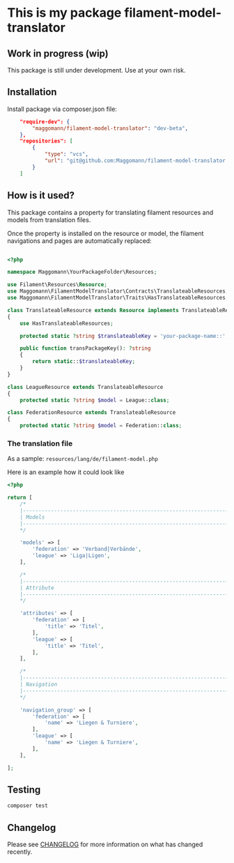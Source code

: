 # This is my package filament-model-translator

## Work in progress (wip)
This package is still under development. Use at your own risk.

## Installation

Install package via composer.json file:
```json
    "require-dev": {
        "maggomann/filament-model-translator": "dev-beta",
    },
    "repositories": [
        {
            "type": "vcs",
            "url": "git@github.com:Maggomann/filament-model-translator.git"
        }
    ]
```

## How is it used?

This package contains a property for translating filament resources and models from translation files.

Once the property is installed on the resource or model, the filament navigations and pages are automatically replaced:


```php

<?php

namespace Maggomann\YourPackageFolder\Resources;

use Filament\Resources\Resource;
use Maggomann\FilamentModelTranslator\Contracts\TranslateableResources;
use Maggomann\FilamentModelTranslator\Traits\HasTranslateableResources;

class TranslateableResource extends Resource implements TranslateableResources
{
    use HasTranslateableResources;

    protected static ?string $translateableKey = 'your-package-name::';

    public function transPackageKey(): ?string
    {
        return static::$translateableKey;
    }
}

class LeagueResource extends TranslateableResource
{
    protected static ?string $model = League::class;

class FederationResource extends TranslateableResource
{
    protected static ?string $model = Federation::class;

```

### The translation file

As a sample: ```resources/lang/de/filament-model.php```

Here is an example how it could look like

```php
<?php

return [
    /*
    |--------------------------------------------------------------------------
    | Models
    |--------------------------------------------------------------------------
    */

    'models' => [
        'federation' => 'Verband|Verbände',
        'league' => 'Liga|Ligen',
    ],

    /*
    |--------------------------------------------------------------------------
    | Attribute
    |--------------------------------------------------------------------------
    */

    'attributes' => [
        'federation' => [
            'title' => 'Titel',
        ],
        'league' => [
            'title' => 'Titel',
        ],
    ],

    /*
    |--------------------------------------------------------------------------
    | Navigation
    |--------------------------------------------------------------------------
    */

    'navigation_group' => [
        'federation' => [
            'name' => 'Liegen & Turniere',
        ],
        'league' => [
            'name' => 'Liegen & Turniere',
        ],
    ],

];
```

## Testing

```bash
composer test
```

## Changelog

Please see [CHANGELOG](CHANGELOG.md) for more information on what has changed recently.
